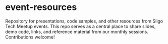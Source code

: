 # event-resources
 Repository for presentations, code samples, and other resources from Sligo Tech Meetup events. This repo serves as a central place to share slides, demo code, links, and reference material from our monthly sessions. Contributions welcome!
